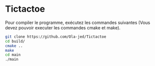 # Tictactoe
Pour compiler le programme, exécutez les commandes suivantes (Vous devez pouvoir executer les commandes cmake et make).

```bash
git clone https://github.com/Ola-jed/Tictactoe
cd build/
cmake ..
make
cd main
./main
```
